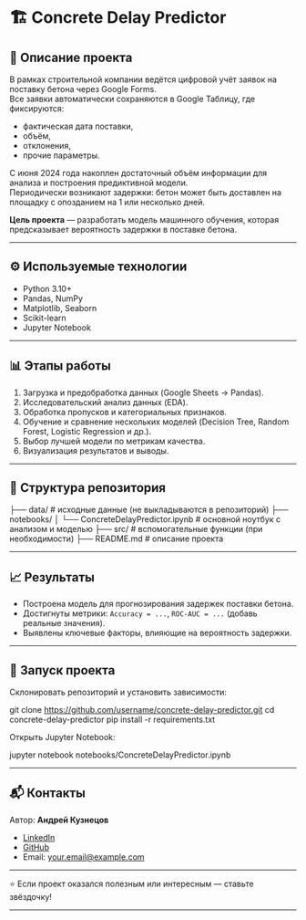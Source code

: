 # 🏗️ Concrete Delay Predictor  

## 📌 Описание проекта  
В рамках строительной компании ведётся цифровой учёт заявок на поставку бетона через Google Forms.  
Все заявки автоматически сохраняются в Google Таблицу, где фиксируются:  
- фактическая дата поставки,  
- объём,  
- отклонения,  
- прочие параметры.  

С июня 2024 года накоплен достаточный объём информации для анализа и построения предиктивной модели.  
Периодически возникают задержки: бетон может быть доставлен на площадку с опозданием на 1 или несколько дней.  

**Цель проекта** — разработать модель машинного обучения, которая предсказывает вероятность задержки в поставке бетона.  

---

## ⚙️ Используемые технологии  
- Python 3.10+  
- Pandas, NumPy  
- Matplotlib, Seaborn  
- Scikit-learn  
- Jupyter Notebook  

---

## 📊 Этапы работы  
1. Загрузка и предобработка данных (Google Sheets → Pandas).  
2. Исследовательский анализ данных (EDA).  
3. Обработка пропусков и категориальных признаков.  
4. Обучение и сравнение нескольких моделей (Decision Tree, Random Forest, Logistic Regression и др.).  
5. Выбор лучшей модели по метрикам качества.  
6. Визуализация результатов и выводы.  

---

## 📂 Структура репозитория  

├── data/                    # исходные данные (не выкладываются в репозиторий)
├── notebooks/
│   └── ConcreteDelayPredictor.ipynb   # основной ноутбук с анализом и моделью
├── src/                     # вспомогательные функции (при необходимости)
├── README.md                # описание проекта

---

## 📈 Результаты

* Построена модель для прогнозирования задержек поставки бетона.
* Достигнуты метрики: `Accuracy = ...`, `ROC-AUC = ...` (добавь реальные значения).
* Выявлены ключевые факторы, влияющие на вероятность задержки.

---

## 🚀 Запуск проекта

Склонировать репозиторий и установить зависимости:

git clone https://github.com/username/concrete-delay-predictor.git
cd concrete-delay-predictor
pip install -r requirements.txt

Открыть Jupyter Notebook:

jupyter notebook notebooks/ConcreteDelayPredictor.ipynb

---

## 📬 Контакты

Автор: **Андрей Кузнецов**

* [LinkedIn](https://www.linkedin.com/)
* [GitHub](https://github.com/Andrefan1406)
* Email: [your.email@example.com](mailto:your.email@example.com)

---

⭐ Если проект оказался полезным или интересным — ставьте звёздочку!


---
